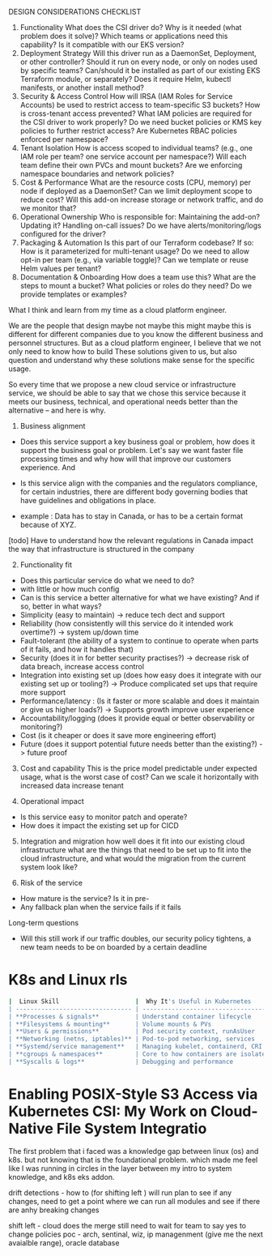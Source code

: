 

DESIGN CONSIDERATIONS CHECKLIST

1. Functionality
What does the CSI driver do?
Why is it needed (what problem does it solve)?
Which teams or applications need this capability?
Is it compatible with our EKS version?
2. Deployment Strategy
Will this driver run as a DaemonSet, Deployment, or other controller?
Should it run on every node, or only on nodes used by specific teams?
Can/should it be installed as part of our existing EKS Terraform module, or separately?
Does it require Helm, kubectl manifests, or another install method?
3. Security & Access Control
How will IRSA (IAM Roles for Service Accounts) be used to restrict access to team-specific S3 buckets?
How is cross-tenant access prevented?
What IAM policies are required for the CSI driver to work properly?
Do we need bucket policies or KMS key policies to further restrict access?
Are Kubernetes RBAC policies enforced per namespace?
4. Tenant Isolation
How is access scoped to individual teams?
(e.g., one IAM role per team? one service account per namespace?)
Will each team define their own PVCs and mount buckets?
Are we enforcing namespace boundaries and network policies?
5. Cost & Performance
What are the resource costs (CPU, memory) per node if deployed as a DaemonSet?
Can we limit deployment scope to reduce cost?
Will this add-on increase storage or network traffic, and do we monitor that?
6. Operational Ownership
Who is responsible for:
Maintaining the add-on?
Updating it?
Handling on-call issues?
Do we have alerts/monitoring/logs configured for the driver?
7. Packaging & Automation
Is this part of our Terraform codebase? If so:
How is it parameterized for multi-tenant usage?
Do we need to allow opt-in per team (e.g., via variable toggle)?
Can we template or reuse Helm values per tenant?
8. Documentation & Onboarding
How does a team use this?
What are the steps to mount a bucket?
What policies or roles do they need?
Do we provide templates or examples?


What I think and learn from my time as a cloud platform engineer.

We are the people that design maybe not maybe this might maybe this is different for different companies due to you know the different business and personnel structures. But as a cloud platform engineer, I believe that we not only need to know how to build These solutions given to us, but also question and understand why these solutions make sense for the specific usage.

So every time that we propose a new cloud service or infrastructure service, we should be able to say that we chose this service because it meets our business, technical, and operational needs better than the alternative – and here is why.

1. Business alignment
 - Does this service support a key business goal or problem, how does it support the business goal or problem. Let's say we want faster file processing times and why how will that improve our customers experience. And
 - Is this service align with the companies and the regulators compliance, for certain industries, there are different body governing bodies that have guidelines and obligations in place.

 - example : Data has to stay in Canada, or has to be a certain format because of XYZ.

[todo] Have to understand how the relevant regulations in Canada impact the way that infrastructure is structured in the company

2. Functionality fit
 - Does this particular service do what we need to do?
  - with little or how much config 
 - Can is this service a better alternative for what we have existing? And if so, better in what ways?
  - Simplicity (easy to maintain) -> reduce tech dect and support 
  - Reliability (how consistently will this service do it intended work overtime?) -> system up/down time
  - Fault-tolerant (the ability of a system to continue to operate when parts of it fails, and how it handles that) 
  - Security (does it in for better security practises?) -> decrease risk of data breach, increase access control 
  - Integration into existing set up (does how easy does it integrate with our existing set up or tooling?) -> Produce complicated set ups that require  more support
  - Performance/latency : (Is it faster or more scalable and does it maintain or give us higher loads?) -> Supports growth improve user experience
  - Accountability/logging (does it provide equal or better observability or monitoring?)
  - Cost (is it cheaper or does it save more engineering effort)
  - Future (does it support potential future needs better than the existing?) -> future proof 
  
3. Cost and capability
 This is the price model predictable under expected usage, 
 what is the worst case of cost?
 Can we scale it horizontally with increased data increase tenant

 4. Operational impact
 - Is this service easy to monitor patch and operate?
 - How does it impact the existing set up for CICD

 5. Integration and migration how well does it fit into our existing cloud infrastructure what are the things that need to be set up to fit into the cloud infrastructure, and what would the migration from the current system look like?

 6. Risk of the service
  - How mature is the service? Is it in pre-
  - Any fallback plan when the service fails if it fails

  Long-term questions
   - Will this still work if our traffic doubles, 
   our security policy tightens, 
   a new team needs to be on boarded by a certain deadline



# K8s and Linux rls 
```bash 
|  Linux Skill                     |  Why It's Useful in Kubernetes    |
| -------------------------------- | ----------------------------------- |
| **Processes & signals**          | Understand container lifecycle      |
| **Filesystems & mounting**       | Volume mounts & PVs                 |
| **Users & permissions**          | Pod security context, runAsUser     |
| **Networking (netns, iptables)** | Pod-to-pod networking, services     |
| **Systemd/service management**   | Managing kubelet, containerd, CRI   |
| **cgroups & namespaces**         | Core to how containers are isolated |
| **Syscalls & logs**              | Debugging and performance           |
```

# Enabling POSIX-Style S3 Access via Kubernetes CSI: My Work on Cloud-Native File System Integratio

The first problem that i faced was a knowledge gap between linux (os) and k8s. but not knowing that is the foundational problem. 
which made me feel like I was running in circles in the layer between my intro to system knowledge, and k8s eks addon. 



drift detections - how to  (for shifting left 
)
will run plan to see if any changes, need to get a point where we can run all modules and see if there are anhy breaking changes 

shift left - cloud does the merge 
still need to wait for team to say yes to change 
policies 
poc - arch, sentinal, wiz, ip managenment (give me the next avaialble range), oracle database  